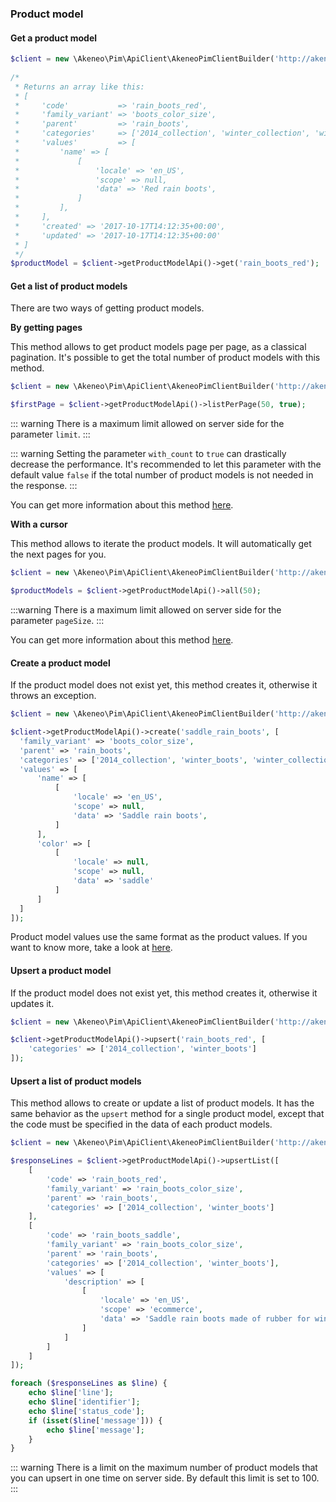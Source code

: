 ### Product model

#### Get a product model

```php
$client = new \Akeneo\Pim\ApiClient\AkeneoPimClientBuilder('http://akeneo.com/')->buildAuthenticatedByPassword('client_id', 'secret', 'admin', 'admin');
                     
/*
 * Returns an array like this:
 * [
 *     'code'           => 'rain_boots_red',
 *     'family_variant' => 'boots_color_size',
 *     'parent'         => 'rain_boots',
 *     'categories'     => ['2014_collection', 'winter_collection', 'winter_boots'],
 *     'values'         => [
 *         'name' => [
 *             [
 *                 'locale' => 'en_US',
 *                 'scope' => null,
 *                 'data' => 'Red rain boots',
 *             ]
 *         ],
 *     ],
 *     'created' => '2017-10-17T14:12:35+00:00',
 *     'updated' => '2017-10-17T14:12:35+00:00'
 * ]
 */
$productModel = $client->getProductModelApi()->get('rain_boots_red');
```

#### Get a list of product models

There are two ways of getting product models.

**By getting pages**

This method allows to get product models page per page, as a classical pagination.
It's possible to get the total number of product models with this method.

```php
$client = new \Akeneo\Pim\ApiClient\AkeneoPimClientBuilder('http://akeneo.com/')->buildAuthenticatedByPassword('client_id', 'secret', 'admin', 'admin');

$firstPage = $client->getProductModelApi()->listPerPage(50, true);
```

::: warning
There is a maximum limit allowed on server side for the parameter `limit`.
:::

::: warning
Setting the parameter `with_count`  to `true`  can drastically decrease the performance.
It's recommended to let this parameter with the default value `false` if the total number of product models is not needed in the response.
:::

You can get more information about this method [here](/php-client/list-resources.html#by-getting-pages).

**With a cursor**

This method allows to iterate the product models. It will automatically get the next pages for you.

```php
$client = new \Akeneo\Pim\ApiClient\AkeneoPimClientBuilder('http://akeneo.com/')->buildAuthenticatedByPassword('client_id', 'secret', 'admin', 'admin');

$productModels = $client->getProductModelApi()->all(50);
```

:::warning
There is a maximum limit allowed on server side for the parameter `pageSize`.
:::

You can get more information about this method [here](/php-client/list-resources.html#with-a-cursor).

#### Create a product model

If the product model does not exist yet, this method creates it, otherwise it throws an exception.

```php
$client = new \Akeneo\Pim\ApiClient\AkeneoPimClientBuilder('http://akeneo.com/')->buildAuthenticatedByPassword('client_id', 'secret', 'admin', 'admin');

$client->getProductModelApi()->create('saddle_rain_boots', [
  'family_variant' => 'boots_color_size',
  'parent' => 'rain_boots',
  'categories' => ['2014_collection', 'winter_boots', 'winter_collection'],
  'values' => [
      'name' => [
          [
              'locale' => 'en_US',
              'scope' => null,
              'data' => 'Saddle rain boots',
          ]
      ],
      'color' => [
          [
              'locale' => null,
              'scope' => null,
              'data' => 'saddle'
          ]
      ]
  ]
]);
```

Product model values use the same format as the product values. If you want to know more, take a look at [here](/documentation/resources.html#product-values).

#### Upsert a product model

If the product model does not exist yet, this method creates it, otherwise it updates it.

```php
$client = new \Akeneo\Pim\ApiClient\AkeneoPimClientBuilder('http://akeneo.com/')->buildAuthenticatedByPassword('client_id', 'secret', 'admin', 'admin');

$client->getProductModelApi()->upsert('rain_boots_red', [
    'categories' => ['2014_collection', 'winter_boots']
]);
```

#### Upsert a list of product models

This method allows to create or update a list of product models.
It has the same behavior as the `upsert` method for a single product model, except that the code must be specified in the data of each product models.


```php
$client = new \Akeneo\Pim\ApiClient\AkeneoPimClientBuilder('http://akeneo.com/')->buildAuthenticatedByPassword('client_id', 'secret', 'admin', 'admin');

$responseLines = $client->getProductModelApi()->upsertList([
    [
        'code' => 'rain_boots_red',
        'family_variant' => 'rain_boots_color_size',
        'parent' => 'rain_boots',
        'categories' => ['2014_collection', 'winter_boots']
    ],
    [
        'code' => 'rain_boots_saddle',
        'family_variant' => 'rain_boots_color_size',
        'parent' => 'rain_boots',
        'categories' => ['2014_collection', 'winter_boots'],
        'values' => [
            'description' => [
                [
                    'locale' => 'en_US',
                    'scope' => 'ecommerce',
                    'data' => 'Saddle rain boots made of rubber for winter.'
                ]
            ]
        ]
    ]
]);

foreach ($responseLines as $line) {
    echo $line['line'];
    echo $line['identifier'];
    echo $line['status_code'];
    if (isset($line['message'])) {
        echo $line['message'];
    }
}
```

::: warning
There is a limit on the maximum number of product models that you can upsert in one time on server side. By default this limit is set to 100.
:::

